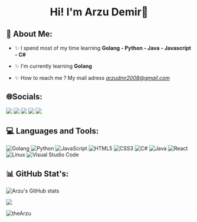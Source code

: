 <h1 align="center">Hi! I'm Arzu Demir👋</h1>

🌈 About Me:
-----------------------------------------

- ✨ I spend most of my time learning **Golang - Python - Java - Javascript - C#**

- ✨ I'm currently learning **Golang**

- ✨ How to reach me ? My mail adress *arzudmr2008@gmail.com*


🌐Socials:
-----------------------------------------


<a href="https://www.linkedin.com/in/a1zuws/" target="_blank"><img src="https://img.shields.io/badge/-LinkedIn-%230077B5?style=for-the-badge&logo=linkedin&logoColor=white" target="_blank"></a>
<a href="https://medium.com/@a1zuws" target="_blank"><img src="https://img.shields.io/badge/Medium-12100E?style=for-the-badge&logo=medium&logoColor=white" target="_blank" /></a>
<a href="https://www.quora.com/profile/Arzu-Demir-13" target="_blank"><img src="https://img.shields.io/badge/Quora-%23B92B27.svg?style=for-the-badge&logo=Quora&logoColor=white" target="_blank"></a>
<a href="https://linktr.ee/a1zuws" target="_blank"><img src="https://img.shields.io/badge/linktree-1de9b6?style=for-the-badge&logo=linktree&logoColor=white" target="_blank"></a>
<a href="https://stackoverflow.com/users/21285076/arzu-demir" target="blank"><img src="https://img.shields.io/badge/-Stackoverflow-FE7A16?style=for-the-badge&logo=stack-overflow&logoColor=white" target="_blank" /></a>
</p>

💻 Languages and Tools:
-----------------------------------------
![Golang](https://img.shields.io/badge/Golang-%2300ADD8.svg?style=for-the-badge&logo=Golang&logoColor=white)  ![Python](https://img.shields.io/badge/python-3670A0?style=for-the-badge&logo=python&logoColor=ffdd54) ![JavaScript](https://img.shields.io/badge/javascript-%23323330.svg?style=for-the-badge&logo=javascript&logoColor=%23F7DF1E) ![HTML5](https://img.shields.io/badge/html5-%23E34F26.svg?style=for-the-badge&logo=html5&logoColor=white) ![CSS3](https://img.shields.io/badge/css3-%231572B6.svg?style=for-the-badge&logo=css3&logoColor=white) ![C#](https://img.shields.io/badge/c%23-%23239120.svg?style=for-the-badge&logo=c-sharp&logoColor=white) ![Java](https://img.shields.io/badge/Java-ED8B00?style=for-the-badge&logo=openjdk&logoColor=white) ![React](https://img.shields.io/badge/React-20232A?style=for-the-badge&logo=react&logoColor=61DAFB) ![Linux](https://img.shields.io/badge/Linux-FCC624?style=for-the-badge&logo=linux&logoColor=black) ![Visual Studio Code](https://img.shields.io/badge/Visual%20Studio%20Code-0078d7.svg?style=for-the-badge&logo=visual-studio-code&logoColor=white) 

📊 GitHub Stat's:
------------------------------------------

![Arzu's GitHub stats](https://github-readme-stats.vercel.app/api?username=a1zuws&show_icons=true&theme=radical)   
  
![](https://github-profile-summary-cards.vercel.app/api/cards/profile-details?username=a1zuws&theme=radical)


  
<p align="left"> <img src="https://komarev.com/ghpvc/?username=a1zuws&label=Profile%20views&color=0e75b6&style=flat" alt="theArzu" /> </p>


